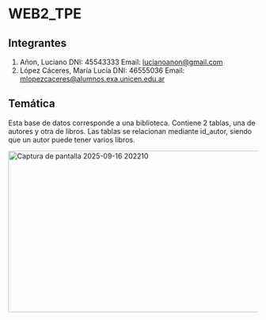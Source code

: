# WEB2_TPE

## Integrantes
1. Añon, Luciano DNI: 45543333 Email: lucianoanon@gmail.com
2. López Cáceres, María Lucía DNI: 46555036 Email: mlopezcaceres@alumnos.exa.unicen.edu.ar

## Temática
Esta base de datos corresponde a una biblioteca. Contiene 2 tablas, una de autores y otra de libros. Las tablas se relacionan mediante id_autor, siendo que un autor puede tener varios libros.

<img width="665" height="326" alt="Captura de pantalla 2025-09-16 202210" src="https://github.com/user-attachments/assets/73f91467-264f-496c-8565-f965eb0a2d97" />
